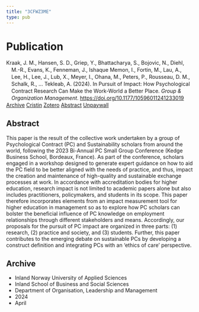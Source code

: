 ```yaml
---
title: "3CFWZ3ME"
type: pub
---
```

<h1>Publication</h1>
<article id="csl-bib-container-3CFWZ3ME" class="csl-bib-container">
  <div class="csl-bib-body" style="line-height: 1.35; padding-left: 1em; text-indent:-1em;">
  <div class="csl-entry">Kraak, J. M., Hansen, S. D., Griep, Y., Bhattacharya, S., Bojovic, N., Diehl, M.-R., Evans, K., Fenneman, J., Ishaque Memon, I., Fortin, M., Lau, A., Lee, H., Lee, J., Lub, X., Meyer, I., Ohana, M., Peters, P., Rousseau, D. M., Schalk, R., &#x2026; Tekleab, A. (2024). In Pursuit of Impact: How Psychological Contract Research Can Make the Work-World a Better Place. <i>Group &amp; Organization Management</i>. <a href="https://doi.org/10.1177/10596011241233019">https://doi.org/10.1177/10596011241233019</a></div>
</div>
  <div class="csl-bib-buttons">
    <a href="#taxonomy-article-3CFWZ3ME" class="csl-bib-button">Archive</a>
    <a href="https://app.cristin.no/results/show.jsf?id=2258170" alt="Cristin URL" class="csl-bib-button">Cristin</a>
    <a href="http://zotero.org/groups/5402882/items/3CFWZ3ME" alt="Zotero URL" class="csl-bib-button">Zotero</a>
    <a href="#abstract-article-3CFWZ3ME" class="csl-bib-button">Abstract</a>
    <a href="https://journals.sagepub.com/doi/pdf/10.1177/10596011241233019" class="csl-bib-button">Unpaywall</a>
  </div>
  <div id="csl-bib-meta-container-3CFWZ3ME"></div>
</article>
<div id="csl-bib-meta-3CFWZ3ME" class="csl-bib-meta">
  <article id="abstract-article-3CFWZ3ME" class="abstract-article">
    <h1>Abstract</h1>
    This paper is the result of the collective work undertaken by a group of Psychological Contract (PC) and Sustainability scholars from around the world, following the 2023 Bi-Annual PC Small Group Conference (Kedge Business School, Bordeaux, France). As part of the conference, scholars engaged in a workshop designed to generate expert guidance on how to aid the PC field to be better aligned with the needs of practice, and thus, impact the creation and maintenance of high-quality and sustainable exchange processes at work. In accordance with accreditation bodies for higher education, research impact is not limited to academic papers alone but also includes practitioners, policymakers, and students in its scope. This paper therefore incorporates elements from an impact measurement tool for higher education in management so as to explore how PC scholars can bolster the beneficial influence of PC knowledge on employment relationships through different stakeholders and means. Accordingly, our proposals for the pursuit of PC impact are organized in three parts: (1) research, (2) practice and society, and (3) students. Further, this paper contributes to the emerging debate on sustainable PCs by developing a construct definition and integrating PCs with an ‘ethics of care’ perspective.
  </article>
  <article id="taxonomy-article-3CFWZ3ME" class="taxonomy-article">
    <h1>Archive</h1>
    <ul>
      <li>Inland Norway University of Applied Sciences</li>
      <li>Inland School of Business and Social Sciences</li>
      <li>Department of Organisation, Leadership and Management</li>
      <li>2024</li>
      <li>April</li>
    </ul>
  </article>
</div>
